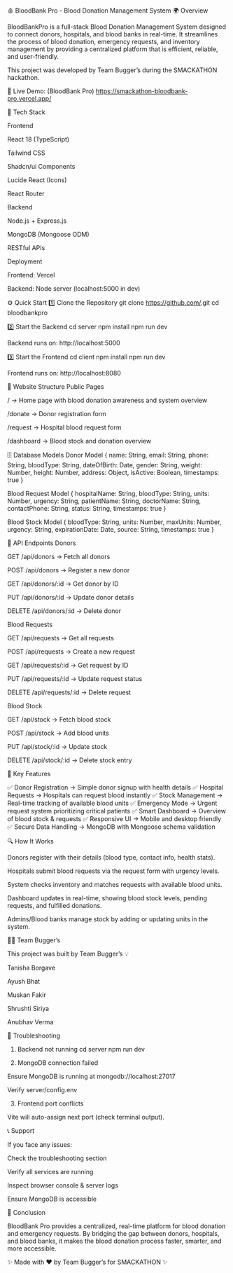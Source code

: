 🩸 BloodBank Pro - Blood Donation Management System
🌍 Overview

BloodBankPro is a full-stack Blood Donation Management System designed to connect donors, hospitals, and blood banks in real-time. It streamlines the process of blood donation, emergency requests, and inventory management by providing a centralized platform that is efficient, reliable, and user-friendly.

This project was developed by Team Bugger’s during the SMACKATHON hackathon.

🔗 Live Demo: (BloodBank Pro) https://smackathon-bloodbank-pro.vercel.app/

🚀 Tech Stack

Frontend

React 18 (TypeScript)

Tailwind CSS

Shadcn/ui Components

Lucide React (Icons)

React Router

Backend

Node.js + Express.js

MongoDB (Mongoose ODM)

RESTful APIs

Deployment

Frontend: Vercel

Backend: Node server (localhost:5000 in dev)

⚙️ Quick Start
1️⃣ Clone the Repository
git clone https://github.com/<your-repo>.git
cd bloodbankpro

2️⃣ Start the Backend
cd server
npm install
npm run dev


Backend runs on: http://localhost:5000

3️⃣ Start the Frontend
cd client
npm install
npm run dev


Frontend runs on: http://localhost:8080

📱 Website Structure
Public Pages

/ → Home page with blood donation awareness and system overview

/donate → Donor registration form

/request → Hospital blood request form

/dashboard → Blood stock and donation overview

🗄️ Database Models
Donor Model
{
  name: String,
  email: String,
  phone: String,
  bloodType: String,
  dateOfBirth: Date,
  gender: String,
  weight: Number,
  height: Number,
  address: Object,
  isActive: Boolean,
  timestamps: true
}

Blood Request Model
{
  hospitalName: String,
  bloodType: String,
  units: Number,
  urgency: String,
  patientName: String,
  doctorName: String,
  contactPhone: String,
  status: String,
  timestamps: true
}

Blood Stock Model
{
  bloodType: String,
  units: Number,
  maxUnits: Number,
  urgency: String,
  expirationDate: Date,
  source: String,
  timestamps: true
}

🔧 API Endpoints
Donors

GET /api/donors → Fetch all donors

POST /api/donors → Register a new donor

GET /api/donors/:id → Get donor by ID

PUT /api/donors/:id → Update donor details

DELETE /api/donors/:id → Delete donor

Blood Requests

GET /api/requests → Get all requests

POST /api/requests → Create a new request

GET /api/requests/:id → Get request by ID

PUT /api/requests/:id → Update request status

DELETE /api/requests/:id → Delete request

Blood Stock

GET /api/stock → Fetch blood stock

POST /api/stock → Add blood units

PUT /api/stock/:id → Update stock

DELETE /api/stock/:id → Delete stock entry

🎨 Key Features

✅ Donor Registration → Simple donor signup with health details
✅ Hospital Requests → Hospitals can request blood instantly
✅ Stock Management → Real-time tracking of available blood units
✅ Emergency Mode → Urgent request system prioritizing critical patients
✅ Smart Dashboard → Overview of blood stock & requests
✅ Responsive UI → Mobile and desktop friendly
✅ Secure Data Handling → MongoDB with Mongoose schema validation

🔍 How It Works

Donors register with their details (blood type, contact info, health stats).

Hospitals submit blood requests via the request form with urgency levels.

System checks inventory and matches requests with available blood units.

Dashboard updates in real-time, showing blood stock levels, pending requests, and fulfilled donations.

Admins/Blood banks manage stock by adding or updating units in the system.

👨‍💻 Team Bugger’s

This project was built by Team Bugger’s 💡

Tanisha Borgave

Ayush Bhat 

Muskan Fakir 

Shrushti Siriya 

Anubhav Verma 

🐛 Troubleshooting
1. Backend not running
cd server
npm run dev

2. MongoDB connection failed

Ensure MongoDB is running at mongodb://localhost:27017

Verify server/config.env

3. Frontend port conflicts

Vite will auto-assign next port (check terminal output).

📞 Support

If you face any issues:

Check the troubleshooting section

Verify all services are running

Inspect browser console & server logs

Ensure MongoDB is accessible

🎉 Conclusion

BloodBank Pro provides a centralized, real-time platform for blood donation and emergency requests. By bridging the gap between donors, hospitals, and blood banks, it makes the blood donation process faster, smarter, and more accessible.

✨ Made with ❤️ by Team Bugger’s for SMACKATHON ✨
